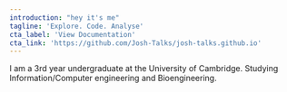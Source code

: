 ```yaml
---
introduction: "hey it's me"
tagline: 'Explore. Code. Analyse'
cta_label: 'View Documentation'
cta_link: 'https://github.com/Josh-Talks/josh-talks.github.io'
---
```


I am a 3rd year undergraduate at the University of Cambridge. Studying Information/Computer engineering and Bioengineering.

